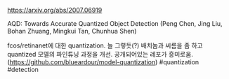 https://arxiv.org/abs/2007.06919

AQD: Towards Accurate Quantized Object Detection (Peng Chen, Jing Liu, Bohan Zhuang, Mingkui Tan, Chunhua Shen)

fcos/retinanet에 대한 quantization. 늘 그렇듯(?) 배치놈과 씨름을 좀 하고 quantized 모델의 파인튜닝 과정을 개선. 공개되어있는 레포가 흥미로움. (https://github.com/blueardour/model-quantization) #quantization #detection
